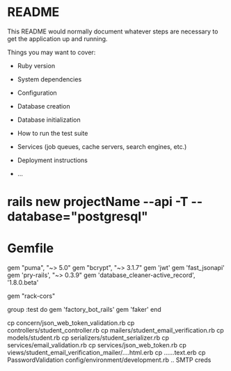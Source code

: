 # README

This README would normally document whatever steps are necessary to get the
application up and running.

Things you may want to cover:

* Ruby version

* System dependencies

* Configuration

* Database creation

* Database initialization

* How to run the test suite

* Services (job queues, cache servers, search engines, etc.)

* Deployment instructions

* ...
# rails new projectName --api -T --database="postgresql"
# Gemfile
gem "puma", "~> 5.0"
gem "bcrypt", "~> 3.1.7"
gem 'jwt'
gem 'fast_jsonapi'
gem 'pry-rails', "~> 0.3.9"
gem 'database_cleaner-active_record', '1.8.0.beta'

gem "rack-cors"

group :test do
    gem 'factory_bot_rails'
    gem 'faker'
end

cp  concern/json_web_token_validation.rb
cp controllers/student_controller.rb
cp mailers/student_email_verification.rb
cp models/student.rb
cp serializers/student_serializer.rb
cp services/email_validation.rb
cp services/json_web_token.rb
cp views/student_email_verification_mailer/....html.erb
cp ......text.erb
cp PasswordValidation
config/environment/development.rb .. SMTP creds
